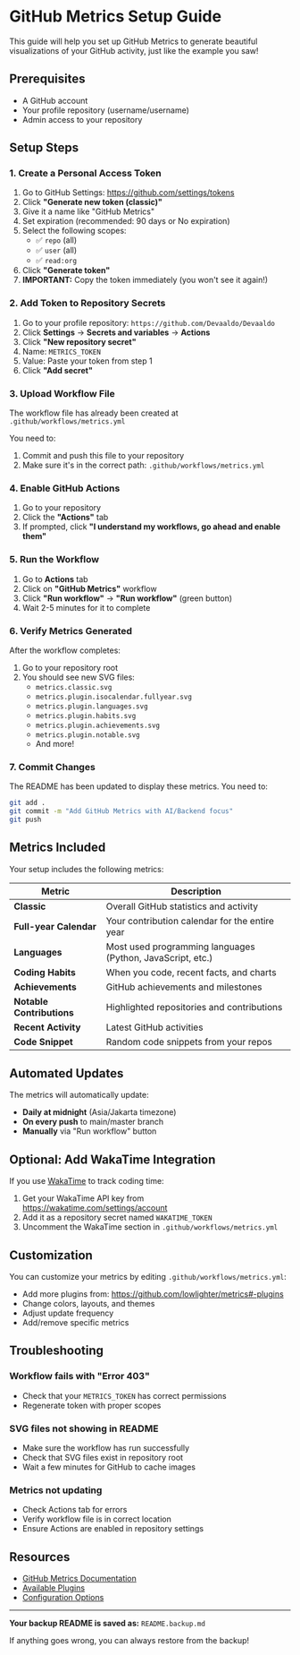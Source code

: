 # GitHub Metrics Setup Guide

This guide will help you set up GitHub Metrics to generate beautiful visualizations of your GitHub activity, just like the example you saw!

## Prerequisites

- A GitHub account
- Your profile repository (username/username)
- Admin access to your repository

## Setup Steps

### 1. Create a Personal Access Token

1. Go to GitHub Settings: https://github.com/settings/tokens
2. Click **"Generate new token (classic)"**
3. Give it a name like "GitHub Metrics"
4. Set expiration (recommended: 90 days or No expiration)
5. Select the following scopes:
   - ✅ `repo` (all)
   - ✅ `user` (all)
   - ✅ `read:org`
6. Click **"Generate token"**
7. **IMPORTANT:** Copy the token immediately (you won't see it again!)

### 2. Add Token to Repository Secrets

1. Go to your profile repository: `https://github.com/Devaaldo/Devaaldo`
2. Click **Settings** → **Secrets and variables** → **Actions**
3. Click **"New repository secret"**
4. Name: `METRICS_TOKEN`
5. Value: Paste your token from step 1
6. Click **"Add secret"**

### 3. Upload Workflow File

The workflow file has already been created at `.github/workflows/metrics.yml`

You need to:
1. Commit and push this file to your repository
2. Make sure it's in the correct path: `.github/workflows/metrics.yml`

### 4. Enable GitHub Actions

1. Go to your repository
2. Click the **"Actions"** tab
3. If prompted, click **"I understand my workflows, go ahead and enable them"**

### 5. Run the Workflow

1. Go to **Actions** tab
2. Click on **"GitHub Metrics"** workflow
3. Click **"Run workflow"** → **"Run workflow"** (green button)
4. Wait 2-5 minutes for it to complete

### 6. Verify Metrics Generated

After the workflow completes:
1. Go to your repository root
2. You should see new SVG files:
   - `metrics.classic.svg`
   - `metrics.plugin.isocalendar.fullyear.svg`
   - `metrics.plugin.languages.svg`
   - `metrics.plugin.habits.svg`
   - `metrics.plugin.achievements.svg`
   - `metrics.plugin.notable.svg`
   - And more!

### 7. Commit Changes

The README has been updated to display these metrics. You need to:
```bash
git add .
git commit -m "Add GitHub Metrics with AI/Backend focus"
git push
```

## Metrics Included

Your setup includes the following metrics:

| Metric | Description |
|--------|-------------|
| **Classic** | Overall GitHub statistics and activity |
| **Full-year Calendar** | Your contribution calendar for the entire year |
| **Languages** | Most used programming languages (Python, JavaScript, etc.) |
| **Coding Habits** | When you code, recent facts, and charts |
| **Achievements** | GitHub achievements and milestones |
| **Notable Contributions** | Highlighted repositories and contributions |
| **Recent Activity** | Latest GitHub activities |
| **Code Snippet** | Random code snippets from your repos |

## Automated Updates

The metrics will automatically update:
- **Daily at midnight** (Asia/Jakarta timezone)
- **On every push** to main/master branch
- **Manually** via "Run workflow" button

## Optional: Add WakaTime Integration

If you use [WakaTime](https://wakatime.com/) to track coding time:

1. Get your WakaTime API key from https://wakatime.com/settings/account
2. Add it as a repository secret named `WAKATIME_TOKEN`
3. Uncomment the WakaTime section in `.github/workflows/metrics.yml`

## Customization

You can customize your metrics by editing `.github/workflows/metrics.yml`:

- Add more plugins from: https://github.com/lowlighter/metrics#-plugins
- Change colors, layouts, and themes
- Adjust update frequency
- Add/remove specific metrics

## Troubleshooting

### Workflow fails with "Error 403"
- Check that your `METRICS_TOKEN` has correct permissions
- Regenerate token with proper scopes

### SVG files not showing in README
- Make sure the workflow has run successfully
- Check that SVG files exist in repository root
- Wait a few minutes for GitHub to cache images

### Metrics not updating
- Check Actions tab for errors
- Verify workflow file is in correct location
- Ensure Actions are enabled in repository settings

## Resources

- [GitHub Metrics Documentation](https://github.com/lowlighter/metrics)
- [Available Plugins](https://github.com/lowlighter/metrics#-plugins)
- [Configuration Options](https://github.com/lowlighter/metrics/blob/master/source/plugins/README.md)

---

**Your backup README is saved as:** `README.backup.md`

If anything goes wrong, you can always restore from the backup!
